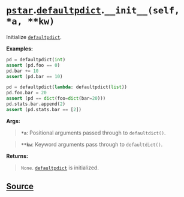 # [`pstar`](./pstar.md).[`defaultpdict`](./pstar_defaultpdict.md).`__init__(self, *a, **kw)`

Initialize [`defaultpdict`](./pstar_defaultpdict.md).

**Examples:**
```python
pd = defaultpdict(int)
assert (pd.foo == 0)
pd.bar += 10
assert (pd.bar == 10)

pd = defaultpdict(lambda: defaultpdict(list))
pd.foo.bar = 20
assert (pd == dict(foo=dict(bar=20)))
pd.stats.bar.append(2)
assert (pd.stats.bar == [2])
```

**Args:**

>    **`*a`**: Positional arguments passed through to `defaultdict()`.

>    **`**kw`**: Keyword arguments pass through to `defaultdict()`.

**Returns:**

>    `None`. [`defaultpdict`](./pstar_defaultpdict.md) is initialized.



## [Source](../pstar/pstar.py#L568-L593)